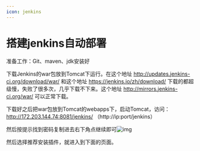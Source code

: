 ```yaml
---
icon: jenkins
---
```




# 搭建jenkins自动部署

准备工作：Git、maven、jdk安装好

下载Jenkins的war包放到Tomcat下运行。在这个地址 http://updates.jenkins-ci.org/download/war/ 和这个地址 https://jenkins.io/zh/download/ 下载的都超级慢，失败了很多次，几乎下载不下来。这个地址 http://mirrors.jenkins-ci.org/war/ 可以正常下载。

下载好之后把war包放到Tomcat的webapps下，启动Tomcat，访问： http://172.203.144.74:8081/jenkins/ （http://ip:port/jenkins）

 然后按提示找到密码复制进去右下角点继续即可![img](https://img-blog.csdn.net/20180811152545238?watermark/2/text/aHR0cHM6Ly9ibG9nLmNzZG4ubmV0L3FxXzM3MzcyMDA3/font/5a6L5L2T/fontsize/400/fill/I0JBQkFCMA==/dissolve/70) 

然后选择推荐安装插件，就进入到下面的页面。

